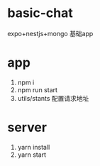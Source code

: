 # basic-chat
expo+nestjs+mongo 基础app

# app 

1. npm i
2. npm run start
3. utils/stants 配置请求地址

# server

1. yarn install
2. yarn start